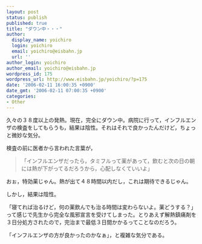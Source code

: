 ```yaml
---
layout: post
status: publish
published: true
title: "ダウン中・・・"
author:
  display_name: yoichiro
  login: yoichiro
  email: yoichiro@eisbahn.jp
  url: ''
author_login: yoichiro
author_email: yoichiro@eisbahn.jp
wordpress_id: 175
wordpress_url: http://www.eisbahn.jp/yoichiro/?p=175
date: '2006-02-11 16:00:35 +0900'
date_gmt: '2006-02-11 07:00:35 +0900'
categories:
- Other
---
```


久々の３８度以上の発熱。現在，完全にダウン中。病院に行って，インフルエンザの検査をしてもらうも，結果は陰性。それはそれで良かったんだけど，ちょっと微妙な気分。

検査の前に医者から言われた言葉が，

>「インフルエンザだったら，タミフルって薬があって，飲むと次の日の朝には熱が下がってるだろうから，心配しなくていいよ」


おぉ，特効薬じゃん。熱が出て４８時間以内だし，これは期待できるじゃん。

しかし，結果は陰性。

「寝てれば治るけど，何の薬飲んでも治る時間は変わらないよ。薬どうする？」って感じで先生から完全な風邪宣言を受けてしまった。とりあえず解熱鎮痛剤を３日分処方されたので，完治まで最低３日間かかるってことなのだろう。

「インフルエンザの方が良かったのかなぁ」，と複雑な気分である。
